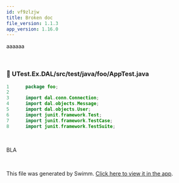 ```yaml
---
id: vf9zlzjw
title: Broken doc
file_version: 1.1.3
app_version: 1.16.0
---
```


aaaaaa

<br/>


<!-- NOTE-swimm-snippet: the lines below link your snippet to Swimm -->
### 📄 UTest.Ex.DAL/src/test/java/foo/AppTest.java
```java
1      package foo;
2      
3      import dal.conn.Connection;
4      import dal.objects.Message;
5      import dal.objects.User;
6      import junit.framework.Test;
7      import junit.framework.TestCase;
8      import junit.framework.TestSuite;
```

<br/>

BLA

<br/>

This file was generated by Swimm. [Click here to view it in the app](https://swimm-web-app.web.app/repos/ls4DA2fLasmQuEbT4ipw/docs/vf9zlzjw).
